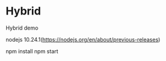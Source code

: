 # Hybrid
Hybrid demo

nodejs 10.24.1(https://nodejs.org/en/about/previous-releases)

npm install
npm start
